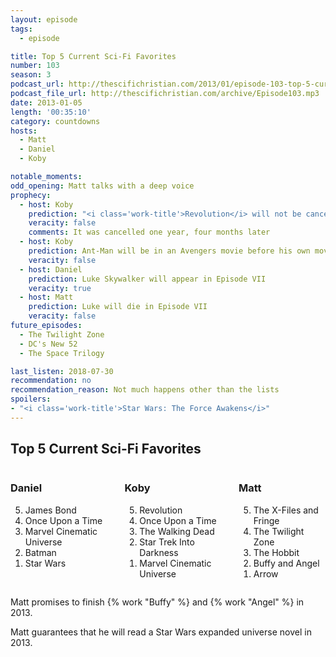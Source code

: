 ```yaml
---
layout: episode
tags:
  - episode

title: Top 5 Current Sci-Fi Favorites
number: 103
season: 3
podcast_url: http://thescifichristian.com/2013/01/episode-103-top-5-current-sci-fi-favorites/
podcast_file_url: http://thescifichristian.com/archive/Episode103.mp3
date: 2013-01-05
length: '00:35:10'
category: countdowns
hosts:
  - Matt
  - Daniel
  - Koby

notable_moments:
odd_opening: Matt talks with a deep voice
prophecy:
  - host: Koby
    prediction: "<i class='work-title'>Revolution</i> will not be canceled in two years"
    veracity: false
    comments: It was cancelled one year, four months later
  - host: Koby
    prediction: Ant-Man will be in an Avengers movie before his own movie
    veracity: false
  - host: Daniel
    prediction: Luke Skywalker will appear in Episode VII
    veracity: true
  - host: Matt
    prediction: Luke will die in Episode VII
    veracity: false
future_episodes:
  - The Twilight Zone
  - DC's New 52
  - The Space Trilogy

last_listen: 2018-07-30 
recommendation: no
recommendation_reason: Not much happens other than the lists
spoilers:
- "<i class='work-title'>Star Wars: The Force Awakens</i>"
---
```


<div class="top-five">
  <h2 class="has-text-centered">Top 5 Current Sci-Fi Favorites</h2>
  <div class="columns">
    <div class="column daniel">
      <h3>Daniel</h3>
      <ol reversed>
        <li>James Bond
        <li>Once Upon a Time 
        <li>Marvel Cinematic Universe
        <li>Batman
        <li>Star Wars
      </ol>
    </div>
    <div class="column koby">
      <h3>Koby</h3>
      <ol reversed>
        <li>Revolution
        <li>Once Upon a Time
        <li>The Walking Dead
        <li>Star Trek Into Darkness
        <li>Marvel Cinematic Universe
      </ol>
    </div>
    <div class="column matt">
      <h3>Matt</h3>
      <ol reversed>
        <li>The X-Files and Fringe
        <li>The Twilight Zone
        <li>The Hobbit
        <li>Buffy and Angel
        <li>Arrow
      </ol>
    </div>
  </div>
</div>

Matt promises to finish {% work "Buffy" %} and {% work "Angel" %} in 2013.

Matt guarantees that he will read a Star Wars expanded universe novel in 2013.